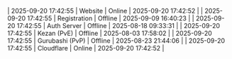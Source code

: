 | 2025-09-20 17:42:55 | Website | Online | 2025-09-20 17:42:52 |
| 2025-09-20 17:42:55 | Registration | Offline | 2025-09-09 16:40:23 |
| 2025-09-20 17:42:55 | Auth Server | Offline | 2025-08-18 09:33:31 |
| 2025-09-20 17:42:55 | Kezan (PvE) | Offline | 2025-08-03 17:58:02 |
| 2025-09-20 17:42:55 | Gurubashi (PvP) | Offline | 2025-08-23 21:44:06 |
| 2025-09-20 17:42:55 | Cloudflare | Online | 2025-09-20 17:42:52 |
